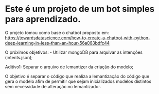 # Este é um projeto de um bot simples para aprendizado.

O projeto tomou como base o chatbot proposto em: https://towardsdatascience.com/how-to-create-a-chatbot-with-python-deep-learning-in-less-than-an-hour-56a063bdfc44

O próximos objetivos:
     - Utilizar mongoDB para arquivar as intenções (intents.json);

Aditivo1: Separar o arquivo de lemantizer da criação do modelo;

O objetivo é separar o código que realiza a lemantização do código que gera o modelo afim de permitir que sejam inicializados modelos distintos sem necessidade de alteração no lemantizador.


